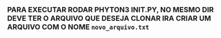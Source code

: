 ### PARA EXECUTAR RODAR PHYTON3 INIT.PY, NO MESMO DIR DEVE TER O ARQUIVO QUE DESEJA CLONAR IRA CRIAR UM ARQUIVO COM O NOME `novo_arquivo.txt`
